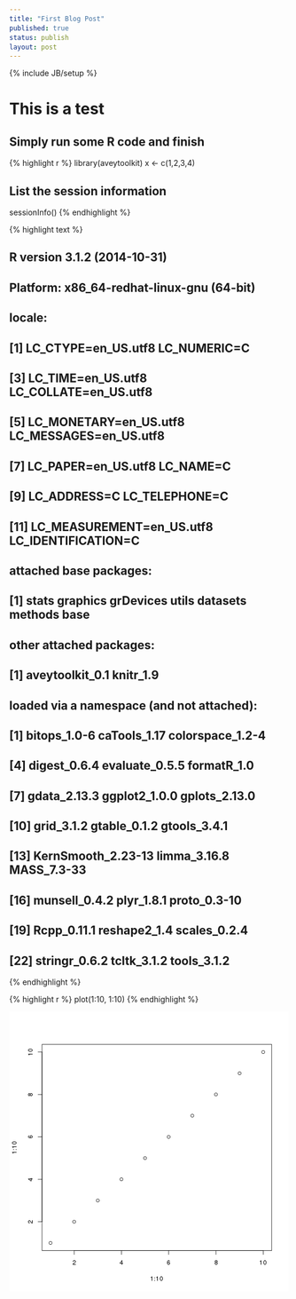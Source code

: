 ```yaml
---
title: "First Blog Post"
published: true
status: publish
layout: post
---    
```

{% include JB/setup %}
 
# This is a test
 

 
## Simply run some R code and finish
 

{% highlight r %}
library(aveytoolkit)
x <- c(1,2,3,4)
 
## List the session information 
sessionInfo()
{% endhighlight %}



{% highlight text %}
## R version 3.1.2 (2014-10-31)
## Platform: x86_64-redhat-linux-gnu (64-bit)
## 
## locale:
##  [1] LC_CTYPE=en_US.utf8       LC_NUMERIC=C             
##  [3] LC_TIME=en_US.utf8        LC_COLLATE=en_US.utf8    
##  [5] LC_MONETARY=en_US.utf8    LC_MESSAGES=en_US.utf8   
##  [7] LC_PAPER=en_US.utf8       LC_NAME=C                
##  [9] LC_ADDRESS=C              LC_TELEPHONE=C           
## [11] LC_MEASUREMENT=en_US.utf8 LC_IDENTIFICATION=C      
## 
## attached base packages:
## [1] stats     graphics  grDevices utils     datasets  methods   base     
## 
## other attached packages:
## [1] aveytoolkit_0.1 knitr_1.9      
## 
## loaded via a namespace (and not attached):
##  [1] bitops_1.0-6       caTools_1.17       colorspace_1.2-4  
##  [4] digest_0.6.4       evaluate_0.5.5     formatR_1.0       
##  [7] gdata_2.13.3       ggplot2_1.0.0      gplots_2.13.0     
## [10] grid_3.1.2         gtable_0.1.2       gtools_3.4.1      
## [13] KernSmooth_2.23-13 limma_3.16.8       MASS_7.3-33       
## [16] munsell_0.4.2      plyr_1.8.1         proto_0.3-10      
## [19] Rcpp_0.11.1        reshape2_1.4       scales_0.2.4      
## [22] stringr_0.6.2      tcltk_3.1.2        tools_3.1.2
{% endhighlight %}



{% highlight r %}
plot(1:10, 1:10)
{% endhighlight %}

![plot of chunk setup](/images/../images/setup-1.png) 
 
 
